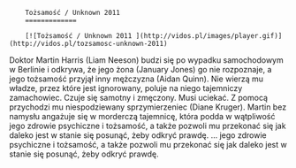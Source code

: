 
        Tożsamość / Unknown 2011 
        =============
        
        [![Tożsamość / Unknown 2011 ](http://vidos.pl/images/player.gif)](http://vidos.pl/tozsamosc-unknown-2011)
        
        
 Doktor Martin Harris (Liam Neeson) budzi się po wypadku samochodowym w Berlinie i odkrywa, że jego żona (January Jones) go nie rozpoznaje, a jego tożsamość przyjął inny mężczyzna (Aidan Quinn). Nie wierzą mu władze, przez które jest ignorowany, poluje na niego tajemniczy zamachowiec. Czuje się samotny i zmęczony. Musi uciekać. Z pomocą przychodzi mu niespodziewany sprzymierzeniec (Diane Kruger). Martin bez namysłu angażuje się w morderczą tajemnicę, która podda w wątpliwość jego zdrowie psychiczne i tożsamość, a także pozwoli mu przekonać się jak daleko jest w stanie się posunąć, żeby odkryć prawdę.  ... jego zdrowie psychiczne i tożsamość, a także pozwoli mu przekonać się jak daleko jest w stanie się posunąć, żeby odkryć prawdę.
    